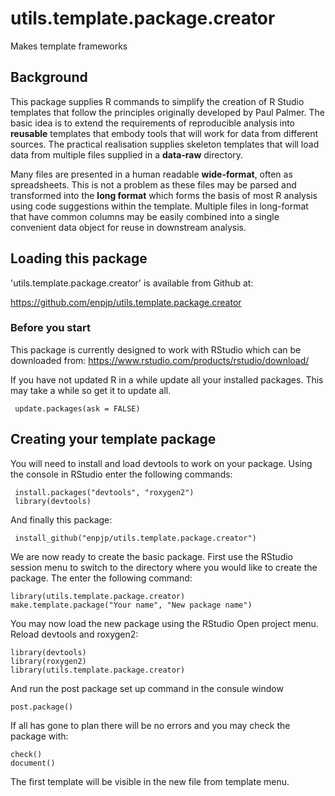 # utils.template.package.creator
Makes template frameworks

## Background
This package supplies R commands to simplify the creation of R Studio templates that follow the principles originally developed by Paul Palmer. The basic idea is to extend the requirements of reproducible analysis into **reusable** templates that embody tools that will work for data from different sources. The practical realisation supplies skeleton templates that will load data from multiple files supplied in a **data-raw** directory.

Many files are presented in a human readable **wide-format**, often as spreadsheets. This is not a problem as these files may be parsed and transformed into the **long format** which forms the basis of most R analysis using code suggestions within the template. Multiple files in long-format that have common columns may be easily combined into a single convenient data object for reuse in downstream analysis.

## Loading this package

'utils.template.package.creator' is available from Github at:

https://github.com/enpjp/utils.template.package.creator 

### Before you start

This package is currently designed to work with RStudio which can be downloaded from:
https://www.rstudio.com/products/rstudio/download/

If you have not updated R in a while update all your installed packages. This may take a while so get it to update all.

     update.packages(ask = FALSE)

## Creating your template package

You will need to install and load devtools to work on your package. Using the console in RStudio enter the following commands:

     install.packages("devtools", "roxygen2")
     library(devtools)

And finally this package:

     install_github("enpjp/utils.template.package.creator")

We are now ready to create the basic package. First use the RStudio session menu to switch to the directory where you would like to create the package. The enter the following command:

    library(utils.template.package.creator)
    make.template.package("Your name", "New package name")

You may now load the new package using the RStudio Open project menu. Reload devtools and roxygen2:

    library(devtools)
    library(roxygen2)
    library(utils.template.package.creator)

And run the post package set up command in the consule window

    post.package()
    
If all has gone to plan there will be no errors and you may check the package with:

    check()
    document()
    
The first template will be visible in the new file from template menu.
    
